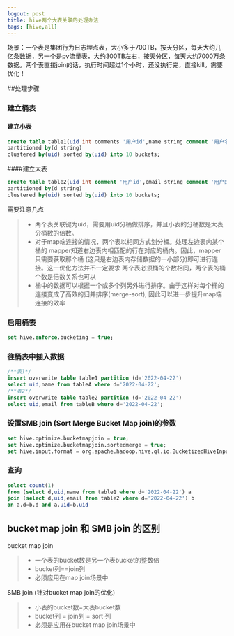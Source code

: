 ```yaml
---
logout: post
title: hive两个大表关联的处理办法
tags: [hive,all]
---
```


场景：一个表是集团行为日志埋点表，大小多于700TB，按天分区，每天大约几亿条数据，另一个是pv流量表，大约300TB左右，按天分区，每天大约7000万条数据。两个表直接join的话，执行时间超过1个小时，还没执行完，直接kill。需要优化！

##处理步骤

### 建立桶表

#### 建立小表

```sql
create table table1(uid int comments '用户id',name string comment '用户名称')
partitioned by(d string)
clustered by(uid) sorted by(uid) into 10 buckets;
```

####建立大表

```sql
create table table2(uid int comment '用户id',email string comment '用户邮箱')
partitioned by(d string)
clustered by(uid) sorted by(uid) into 10 buckets;
```

需要注意几点

> - 两个表关联键为uid，需要用uid分桶做排序，并且小表的分桶数是大表分桶数的倍数。
> - 对于map端连接的情况，两个表以相同方式划分桶。处理左边表内某个桶的 mapper知道右边表内相匹配的行在对应的桶内。因此，mapper只需要获取那个桶 (这只是右边表内存储数据的一小部分)即可进行连接。这一优化方法并不一定要求 两个表必须桶的个数相同，两个表的桶个数是倍数关系也可以
> - 桶中的数据可以根据一个或多个列另外进行排序。由于这样对每个桶的连接变成了高效的归并排序(merge-sort), 因此可以进一步提升map端连接的效率

### 启用桶表

```sql
set hive.enforce.bucketing = true;
```

### 往桶表中插入数据

```sql
/**表1*/
insert overwrite table table1 partition (d='2022-04-22')
select uid,name from tableA where d='2022-04-22';
/**表2*/
insert overwrite table table2 partition (d='2022-04-22')
select uid,email from tableB where d='2022-04-22';
```

### 设置SMB join (Sort Merge Bucket Map join)的参数

```sql
set hive.optimize.bucketmapjoin = true;
set hive.optimize.bucketmapjoin.sortedmerge = true;
set hive.input.format = org.apache.hadoop.hive.ql.io.BucketizedHiveInputFormat;
```

### 查询

```sql
select count(1)
from (select d,uid,name from table1 where d='2022-04-22') a 
join (select d,uid,email from table2 where d='2022-04-22') b
on a.d=b.d and a.uid=b.uid
```

## bucket map join 和 SMB join 的区别

bucket map join

> - 一个表的bucket数是另一个表bucket的整数倍
> - bucket列==join列
> - 必须应用在map join场景中

SMB join (针对bucket map join的优化)

> - 小表的bucket数=大表bucket数
> - bucket列 = join列 = sort 列
> - 必须是应用在bucket map join场景中